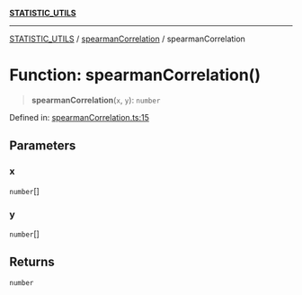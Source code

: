[**STATISTIC_UTILS**](../../README.md)

***

[STATISTIC_UTILS](../../README.md) / [spearmanCorrelation](../README.md) / spearmanCorrelation

# Function: spearmanCorrelation()

> **spearmanCorrelation**(`x`, `y`): `number`

Defined in: [spearmanCorrelation.ts:15](https://github.com/dailker/everyutil/blob/7c30ec40bbb398255a9be572db0a537e8bcb9c11/src/statistic/spearmanCorrelation.ts#L15)

## Parameters

### x

`number`[]

### y

`number`[]

## Returns

`number`
